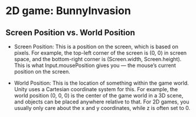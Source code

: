 # 2D game: BunnyInvasion

 
## Screen Position vs. World Position
- Screen Position: This is a position on the screen, which is based on pixels. For example, the top-left corner of the screen is (0, 0) in screen space, and the bottom-right corner is (Screen.width, Screen.height). This is what Input.mousePosition gives you — the mouse’s current position on the screen.

- World Position: This is the location of something within the game world. Unity uses a Cartesian coordinate system for this. For example, the world position (0, 0, 0) is the center of the game world in a 3D scene, and objects can be placed anywhere relative to that. For 2D games, you usually only care about the x and y coordinates, while z is often set to 0.
